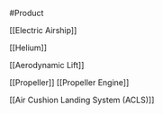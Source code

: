 #Product


[[Electric Airship]]

[[Helium]]

[[Aerodynamic Lift]]

[[Propeller]]
[[Propeller Engine]]

[[Air Cushion Landing System (ACLS)]]

